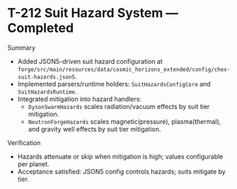 # T-212 Suit Hazard System — Completed

Summary

- Added JSON5-driven suit hazard configuration at `forge/src/main/resources/data/cosmic_horizons_extended/config/chex-suit-hazards.json5`.
- Implemented parsers/runtime holders: `SuitHazardsConfigCore` and `SuitHazardsRuntime`.
- Integrated mitigation into hazard handlers:
  - `DysonSwarmHazards` scales radiation/vacuum effects by suit tier mitigation.
  - `NeutronForgeHazards` scales magnetic(pressure), plasma(thermal), and gravity well effects by suit tier mitigation.

Verification

- Hazards attenuate or skip when mitigation is high; values configurable per planet.
- Acceptance satisfied: JSON5 config controls hazards; suits mitigate by tier.
